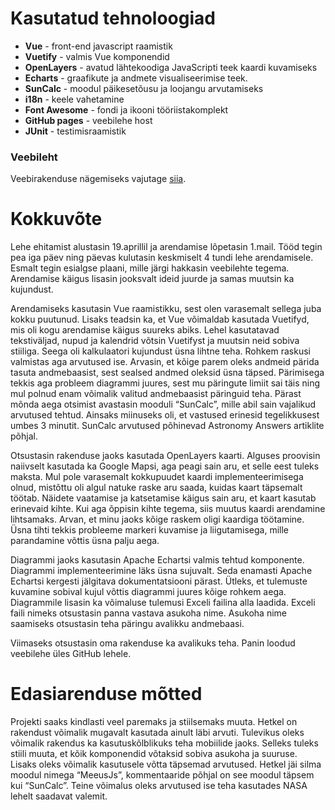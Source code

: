# Kasutatud tehnoloogiad
- **Vue** - front-end javascript raamistik
- **Vuetify** - valmis Vue komponendid
- **OpenLayers** - avatud lähtekoodiga JavaScripti teek kaardi kuvamiseks
- **Echarts** - graafikute ja andmete visualiseerimise teek.
- **SunCalc** - moodul päikesetõusu ja loojangu arvutamiseks
- **i18n** - keele vahetamine
- **Font Awesome** - fondi ja ikooni tööriistakomplekt
- **GitHub pages** - veebilehe host
- **JUnit** - testimisraamistik

### Veebileht
 Veebirakenduse nägemiseks vajutage [siia](https://kaurtaal.github.io/DayCalculator/).


# Kokkuvõte
Lehe ehitamist alustasin 19.aprillil ja arendamise lõpetasin 1.mail. Tööd tegin pea iga päev ning päevas kulutasin keskmiselt 4 tundi lehe arendamisele. Esmalt tegin esialgse plaani, mille järgi hakkasin veebilehte tegema. Arendamise käigus lisasin jooksvalt ideid juurde ja samas muutsin ka kujundust. 

Arendamiseks kasutasin Vue raamistikku, sest olen varasemalt sellega juba kokku puutunud. Lisaks teadsin ka, et Vue võimaldab kasutada Vuetifyd, mis oli kogu arendamise käigus suureks abiks. Lehel kasutatavad tekstiväljad, nupud ja kalendrid võtsin Vuetifyst ja muutsin neid sobiva stiiliga. Seega oli kalkulaatori kujundust üsna lihtne teha. Rohkem raskusi valmistas aga arvutused ise. Arvasin, et kõige parem oleks andmeid pärida tasuta andmebaasist, sest sealsed andmed oleksid üsna täpsed. Pärimisega tekkis aga probleem diagrammi juures, sest mu päringute limiit sai täis ning mul polnud enam võimalik valitud andmebaasist päringuid teha. Pärast mõnda aega otsimist avastasin mooduli “SunCalc”, mille abil sain vajalikud arvutused tehtud. Ainsaks miinuseks oli, et vastused erinesid tegelikkusest umbes 3 minutit. SunCalc arvutused põhinevad Astronomy Answers artiklite põhjal.

Otsustasin rakenduse jaoks kasutada OpenLayers kaarti. Alguses proovisin naiivselt kasutada ka Google Mapsi, aga peagi sain aru, et selle eest tuleks maksta. Mul pole varasemalt kokkupuudet kaardi implementeerimisega olnud, mistõttu oli algul natuke raske aru saada, kuidas kaart täpsemalt töötab. Näidete vaatamise ja katsetamise käigus sain aru, et kaart kasutab erinevaid kihte. Kui aga õppisin kihte tegema, siis muutus kaardi arendamine lihtsamaks. Arvan, et minu jaoks kõige raskem oligi kaardiga töötamine. Üsna tihti tekkis probleeme markeri kuvamise ja liigutamisega, mille parandamine võttis üsna palju aega. 

Diagrammi jaoks kasutasin Apache Echartsi valmis tehtud komponente. Diagrammi implementeerimine läks üsna sujuvalt. Seda enamasti Apache Echartsi kergesti jälgitava dokumentatsiooni pärast. Ütleks, et tulemuste kuvamine sobival kujul võttis diagrammi juures kõige rohkem aega. Diagrammile lisasin ka võimaluse tulemusi Exceli failina alla laadida. Exceli faili nimeks otsustasin panna vastava asukoha nime. Asukoha nime saamiseks otsustasin teha päringu avalikku andmebaasi. 

Viimaseks otsustasin oma rakenduse ka avalikuks teha. Panin loodud veebilehe üles GitHub lehele.

# Edasiarenduse mõtted
Projekti saaks kindlasti veel paremaks ja stiilsemaks muuta. Hetkel on rakendust võimalik mugavalt kasutada ainult läbi arvuti. Tulevikus oleks võimalik rakendus ka kasutuskõlblikuks teha mobiilide jaoks. Selleks tuleks stiili muuta, et kõik komponendid võtaksid sobiva asukoha ja suuruse. Lisaks oleks võimalik kasutusele võtta täpsemad arvutused. Hetkel jäi silma moodul nimega “MeeusJs”, kommentaaride põhjal on see moodul täpsem kui “SunCalc”. Teine võimalus oleks arvutused ise teha kasutades NASA lehelt saadavat valemit. 
